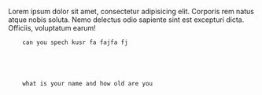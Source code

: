   <p>
        Lorem ipsum dolor sit amet, consectetur adipisicing elit. Corporis rem natus atque nobis soluta. Nemo delectus odio sapiente sint est excepturi dicta. Officiis, voluptatum earum! 



        can you spech kusr fa fajfa fj 





        what is your name and how old are you